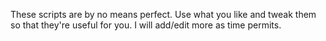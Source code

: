 These scripts are by no means perfect. Use what you like and tweak them so that they're useful for you. I will add/edit more as time permits.

